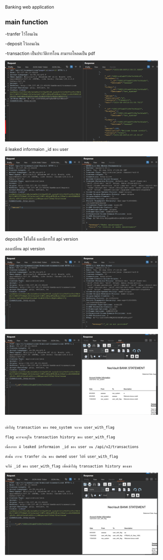 
Banking web application

## main function

-tranfer ไว้โอนเงิน

-deposit ไว้ถอนเงิน

-transaction เป็นประวัติการโอน สามารถโหลดเป็น pdf

![alt text](image.png)

มี leaked informaion _id ของ user

![alt text](image-1.png)

deposite ใช้ไม่ได้ และมีการใบ้ api version

ลองเปลี่ยน api version 

![alt text](image-2.png)

![alt text](image-3.png)

```

เข้าไปดู transaction ของ neo_system จะเจอ user_with_flag 

flag ควรจะอยู่ใน transaction history ของ user_with_flag

เนื่องจาก มี leaked informaion _id ของ user บน /api/v2/transactions

ดังนั้น เราจะ tranfer เงิน ของ owned user ไปที่ user_with_flag 

จะได้ _id ของ user_with_flag เพื่อเข้าไปดู transaction history ของเขา

```

![alt text](image-4.png)
